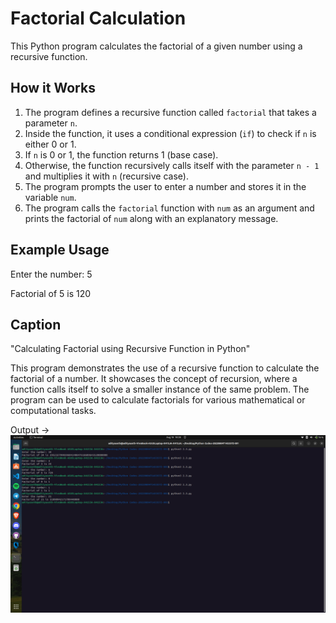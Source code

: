 # Factorial Calculation

This Python program calculates the factorial of a given number using a recursive function.

## How it Works

1. The program defines a recursive function called `factorial` that takes a parameter `n`.
2. Inside the function, it uses a conditional expression (`if`) to check if `n` is either 0 or 1.
3. If `n` is 0 or 1, the function returns 1 (base case).
4. Otherwise, the function recursively calls itself with the parameter `n - 1` and multiplies it with `n` (recursive case).
5. The program prompts the user to enter a number and stores it in the variable `num`.
6. The program calls the `factorial` function with `num` as an argument and prints the factorial of `num` along with an explanatory message.

## Example Usage

Enter the number: 5

Factorial of 5 is 120

## Caption

"Calculating Factorial using Recursive Function in Python"

This program demonstrates the use of a recursive function to calculate the factorial of a number. It showcases the concept of recursion, where a function calls itself to solve a smaller instance of the same problem. The program can be used to calculate factorials for various mathematical or computational tasks.


Output ->
![](./2.3.png)
